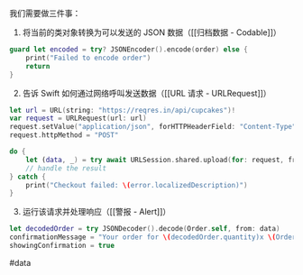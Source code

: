 我们需要做三件事：

1. 将当前的类对象转换为可以发送的 JSON 数据（[[归档数据 - Codable]]）

```swift
guard let encoded = try? JSONEncoder().encode(order) else {
    print("Failed to encode order")
    return
}
```

2. 告诉 Swift 如何通过网络呼叫发送数据（[[URL 请求 - URLRequest]]）

```swift
let url = URL(string: "https://reqres.in/api/cupcakes")!
var request = URLRequest(url: url)
request.setValue("application/json", forHTTPHeaderField: "Content-Type")
request.httpMethod = "POST"
```

```swift
do {
    let (data, _) = try await URLSession.shared.upload(for: request, from: encoded)
    // handle the result    
} catch {
    print("Checkout failed: \(error.localizedDescription)")
}
```

3. 运行该请求并处理响应（[[警报 - Alert]]）

```swift
let decodedOrder = try JSONDecoder().decode(Order.self, from: data)
confirmationMessage = "Your order for \(decodedOrder.quantity)x \(Order.types[decodedOrder.type].lowercased()) cupcakes is on its way!"
showingConfirmation = true
```

#data 